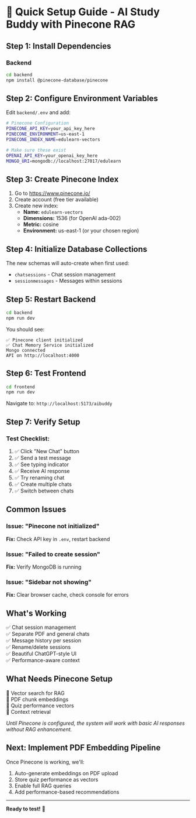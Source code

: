 # 🚀 Quick Setup Guide - AI Study Buddy with Pinecone RAG

## Step 1: Install Dependencies

### Backend
```bash
cd backend
npm install @pinecone-database/pinecone
```

## Step 2: Configure Environment Variables

Edit `backend/.env` and add:

```bash
# Pinecone Configuration
PINECONE_API_KEY=your_api_key_here
PINECONE_ENVIRONMENT=us-east-1
PINECONE_INDEX_NAME=edulearn-vectors

# Make sure these exist
OPENAI_API_KEY=your_openai_key_here
MONGO_URI=mongodb://localhost:27017/edulearn
```

## Step 3: Create Pinecone Index

1. Go to https://www.pinecone.io/
2. Create account (free tier available)
3. Create new index:
   - **Name:** `edulearn-vectors`
   - **Dimensions:** 1536 (for OpenAI ada-002)
   - **Metric:** cosine
   - **Environment:** us-east-1 (or your chosen region)

## Step 4: Initialize Database Collections

The new schemas will auto-create when first used:
- `chatsessions` - Chat session management
- `sessionmessages` - Messages within sessions

## Step 5: Restart Backend

```bash
cd backend
npm run dev
```

You should see:
```
✅ Pinecone client initialized
✅ Chat Memory Service initialized
Mongo connected
API on http://localhost:4000
```

## Step 6: Test Frontend

```bash
cd frontend
npm run dev
```

Navigate to: `http://localhost:5173/aibuddy`

## Step 7: Verify Setup

### Test Checklist:
1. ✅ Click "New Chat" button
2. ✅ Send a test message
3. ✅ See typing indicator
4. ✅ Receive AI response
5. ✅ Try renaming chat
6. ✅ Create multiple chats
7. ✅ Switch between chats

## Common Issues

### Issue: "Pinecone not initialized"
**Fix:** Check API key in `.env`, restart backend

### Issue: "Failed to create session"
**Fix:** Verify MongoDB is running

### Issue: "Sidebar not showing"
**Fix:** Clear browser cache, check console for errors

## What's Working

✅ Chat session management  
✅ Separate PDF and general chats  
✅ Message history per session  
✅ Rename/delete sessions  
✅ Beautiful ChatGPT-style UI  
✅ Performance-aware context  

## What Needs Pinecone Setup

🔄 Vector search for RAG  
🔄 PDF chunk embeddings  
🔄 Quiz performance vectors  
🔄 Context retrieval  

*Until Pinecone is configured, the system will work with basic AI responses without RAG enhancement.*

## Next: Implement PDF Embedding Pipeline

Once Pinecone is working, we'll:
1. Auto-generate embeddings on PDF upload
2. Store quiz performance as vectors
3. Enable full RAG queries
4. Add performance-based recommendations

---

**Ready to test!** 🎉

